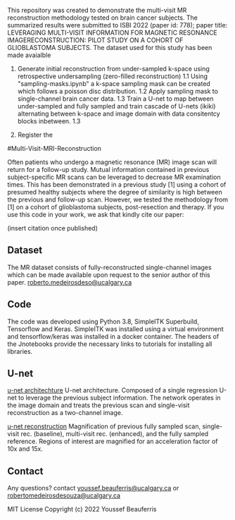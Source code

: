 This repository was created to demonstrate the multi-visit MR reconstruction methodology tested on brain cancer subjects. The summarized results were submitted to ISBI 2022 (paper id: 778); paper title: LEVERAGING MULTI-VISIT INFORMATION FOR MAGNETIC RESONANCE IMAGERECONSTRUCTION: PILOT STUDY ON A COHORT OF GLIOBLASTOMA SUBJECTS. The dataset used for this study has been made avaialble 

1. Generate initial reconstruction from under-sampled k-space using retrospective undersampling (zero-filled reconstruction)
	1.1 Using "sampling-masks.ipynb" a k-space sampling mask can be created which follows a poisson disc distribution. 
	1.2 Apply sampling mask to single-channel brain cancer data. 
	1.3 Train a U-net to map between under-sampled and fully sampled and train cascade of U-nets (ikiki) alternating between k-space and image domain with data consitentcy blocks inbetween. 
	1.3  

2. Register the 

#Multi-Visit-MRI-Reconstruction

Often patients who undergo a magnetic resonance (MR) image scan will return for a follow-up study. Mutual information contained in previous subject-specific MR scans can be leveraged to decrease MR examination times. This has been demonstrated in a previous study [1] using a cohort of presumed healthy subjects where the degree of similarity is high between the previous and follow-up scan.  However, we tested the methodology from [1] on a cohort of glioblastoma subjects, post-resection and therapy. If you use this code in your work, we ask that kindly cite our paper:

(insert citation once published)

## Dataset

The MR dataset consists of fully-reconstructed single-channel images which can be made available upon request to the senior author of this paper. roberto.medeirosdeso@ucalgary.ca

## Code

The code was developed using Python 3.8, SimpleITK Superbuild, Tensorflow and Keras. SimpleITK was installed using a virtual environment and tensorflow/keras was installed in a docker container. The headers of the Jnotebooks provide the necessary links to tutorials for installing all libraries. 

## U-net


[u-net architechture](./figures/u-net.png?raw=True)
U-net architecture. Composed of a single regression U-net to leverage the previous subject information. The network operates in the image domain and treats the previous scan and single-visit reconstruction as a two-channel image. 

[u-net reconstruction](./figures/results_10x_15x.png?raw=True)
Magnification of previous fully sampled scan, single-visit rec. (baseline), multi-visit rec. (enhanced), and the fully sampled reference. Regions of interest are magnified for an acceleration factor of 10x and 15x. 

## Contact
Any questions? contact youssef.beauferris@ucalgary.ca or robertomedeirosdesouza@ucalgary.ca

MIT License 
Copyright (c) 2022 Youssef Beauferris


